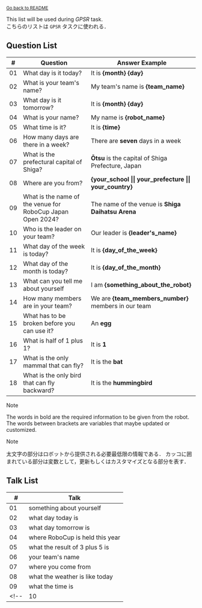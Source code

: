 <sub>[Go back to README](../../../README_en.md)</sub>

This list will be used during *GPSR* task. \
こちらのリストは `GPSR` タスクに使われる．


## Question List

| # | Question | Answer Example |
| --- | --- | --- |
| 01 | What day is it today? | It is **{month} {day}** |
| 02 | What is your team's name? | My team's name is **{team_name}** |
| 03 | What day is it tomorrow? | It is **{month} {day}** |
| 04 | What is your name? | My name is **{robot_name}** |
| 05 | What time is it? | It is **{time}** |
| 06 | How many days are there in a week? | There are **seven** days in a week |
| 07 | What is the prefectural capital of Shiga? | **Ōtsu** is the capital of Shiga Prefecture, Japan |
| 08 | Where are you from? | **{your_school \|\| your_prefecture \|\| your_country}** |
| 09 | What is the name of the venue for RoboCup Japan Open 2024? | The name of the venue is **Shiga Daihatsu Arena** |
| 10 | Who is the leader on your team? | Our leader is **{leader's_name}** |
| 11 | What day of the week is today? | It is **{day_of_the_week}** |
| 12 | What day of the month is today? | It is **{day_of_the_month}** |
| 13 | What can you tell me about yourself | I am **{something_about_the_robot}** |
| 14 | How many members are in your team? | We are **{team_members_number}** members in our team |
| 15 | What has to be broken before you can use it? | An **egg** |
| 16 | What is half of 1 plus 1? | It is **1** |
| 17 | What is the only mammal that can fly? | It is the **bat** |
| 18 | What is the only bird that can fly backward? | It is the **hummingbird** |

> [!NOTE]
> The words in bold are the required information to be given from the robot.
The words between brackets are variables that maybe updated or customized.

> [!NOTE]
> 太文字の部分はロボットから提供される必要最低限の情報である．
カッコに囲まれている部分は変数として，更新もしくはカスタマイズとなる部分を表す．


## Talk List

| # | Talk |
| --- | --- |
| 01 | something about yourself |
| 02 | what day today is |
| 03 | what day tomorrow is |
| 04 | where RoboCup is held this year |
| 05 | what the result of 3 plus 5 is |
| 06 | your team's name |
| 07 | where you come from |
| 08 | what the weather is like today |
| 09 | what the time is |
<!-- | 10 | - | -->
